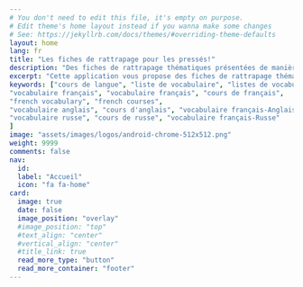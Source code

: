 ```yaml
---
# You don't need to edit this file, it's empty on purpose.
# Edit theme's home layout instead if you wanna make some changes
# See: https://jekyllrb.com/docs/themes/#overriding-theme-defaults
layout: home
lang: fr
title: "Les fiches de rattrapage pour les pressés!"
description: "Des fiches de rattrapage thématiques présentées de manière claire et ludique pour combler rapidement vos petites lacunes."
excerpt: "Cette application vous propose des fiches de rattrapage thématiques présentées de manière claire et ludique. De quoi combler rapidement vos petites lacunes!"
keywords: ["cours de langue", "liste de vocabulaire", "listes de vocabulaire",
"vocabulaire français", "vocabulaire français", "cours de français",
"french vocabulary", "french courses",
"vocabulaire anglais", "cours d'anglais", "vocabulaire français-Anglais",
"vocabulaire russe", "cours de russe", "vocabulaire français-Russe"
]
image: "assets/images/logos/android-chrome-512x512.png"
weight: 9999
comments: false
nav:
  id:
  label: "Accueil"
  icon: "fa fa-home"
card:
  image: true
  date: false
  image_position: "overlay"
  #image_position: "top"
  #text_align: "center"
  #vertical_align: "center"
  #title_link: true
  read_more_type: "button"
  read_more_container: "footer"
---
```

